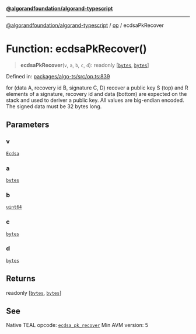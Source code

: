 [**@algorandfoundation/algorand-typescript**](../../../README.md)

***

[@algorandfoundation/algorand-typescript](../../../README.md) / [op](../README.md) / ecdsaPkRecover

# Function: ecdsaPkRecover()

> **ecdsaPkRecover**(`v`, `a`, `b`, `c`, `d`): readonly \[[`bytes`](../../../type-aliases/bytes.md), [`bytes`](../../../type-aliases/bytes.md)\]

Defined in: [packages/algo-ts/src/op.ts:839](https://github.com/algorandfoundation/puya-ts/blob/89ee9cf9a58d93e3ffbb727cfadf537835799a71/packages/algo-ts/src/op.ts#L839)

for (data A, recovery id B, signature C, D) recover a public key
S (top) and R elements of a signature, recovery id and data (bottom) are expected on the stack and used to deriver a public key. All values are big-endian encoded. The signed data must be 32 bytes long.

## Parameters

### v

[`Ecdsa`](../enumerations/Ecdsa.md)

### a

[`bytes`](../../../type-aliases/bytes.md)

### b

[`uint64`](../../../type-aliases/uint64.md)

### c

[`bytes`](../../../type-aliases/bytes.md)

### d

[`bytes`](../../../type-aliases/bytes.md)

## Returns

readonly \[[`bytes`](../../../type-aliases/bytes.md), [`bytes`](../../../type-aliases/bytes.md)\]

## See

Native TEAL opcode: [`ecdsa_pk_recover`](https://developer.algorand.org/docs/get-details/dapps/avm/teal/opcodes/v10/#ecdsa_pk_recover)
Min AVM version: 5
